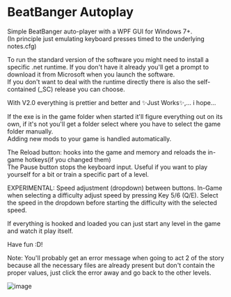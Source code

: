 # BeatBanger Autoplay

Simple BeatBanger auto-player with a WPF GUI for Windows 7+. <br>
(In principle just emulating keyboard presses timed to the underlying notes.cfg)

To run the standard version of the software you might need to install a specific .net runtime. If you don't have it already you'll get a prompt to download it from Microsoft when you launch the software. <br>
If you don't want to deal with the runtime directly there is also the self-contained (_SC) release you can choose.

With V2.0 everything is prettier and better and ✨Just Works✨,... i hope...

If the exe is in the game folder when started it'll figure everything out on its own, if it's not you'll get a folder select where you have to select the game folder manually.<br>
Adding new mods to your game is handled automatically.<br>

The Reload button: hooks into the game and memory and reloads the in-game hotkeys(if you changed them)<br>
The Pause button stops the keyboard input. Useful if you want to play yourself for a bit or train a specific part of a level.<br>

EXPERIMENTAL: Speed adjustment (dropdown) between buttons. In-Game when selecting a difficulty adjust speed by pressing Key 5/6 (Q/E). Select the speed in the dropdown before starting the difficulty with the selected speed.

If everything is hooked and loaded you can just start any level in the game and watch it play itself.

Have fun :D!

Note: You'll probably get an error message when going to act 2 of the story because all the necessary files are already present but don't contain the proper values, just click the error away and go back to the other levels.

![image](https://github.com/user-attachments/assets/8531e17c-2843-40b5-aecc-3db2c4b17865)
